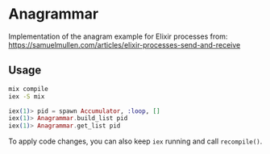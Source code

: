 # Anagrammar

Implementation of the anagram example for Elixir processes from:
https://samuelmullen.com/articles/elixir-processes-send-and-receive

## Usage

```sh
mix compile
iex -S mix
```

```elixir
iex(1)> pid = spawn Accumulator, :loop, []
iex(1)> Anagrammar.build_list pid
iex(1)> Anagrammar.get_list pid
```

To apply code changes, you can also keep `iex` running and call `recompile()`.
